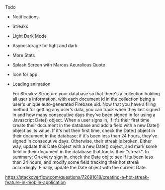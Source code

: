 Todo

- Notifications
- Streaks
- Light Dark Mode
- Asyncstorage for light and dark
- More Stats
- Splash Screen with Marcus Aeuralious Quote
- Icon for app
- Loading animation

  For Streaks:
  Structure your database so that there's a collection holding all user's information, with each document id in the collection being a user's unique auto-generated Firebase uid.
  Now that you have a filing method for getting any user's data, you can track when they last signed in and how many consecutive days they've been signed in for using a Javascript Date() object.
  When a user signs in, if it's their first time create their document in the database and add a field with a new Date() object as its value. If it's not their first time, check the Date() object in their document in the database: if it's been less than 24 hours, they've signed in consecutive days. Otherwise, their streak is broken.
  Either way, update this Date Object with a new Date() object, and mark some field in their document in the database that tracks their "streak". In summary: On every sign in, check the Date obj to see if its been less than 24 hours, and modify some field tracking their hot streak accordingly. Finally, update the Date object with the current Date.

https://stackoverflow.com/questions/72691618/creating-a-hot-streak-feature-in-mobile-application
